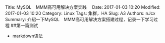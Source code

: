 Title: MySQL　MMM高可用解决方案实践　
Date: 2017-01-03 10:20
Modified: 2017-01-03 10:20
Category: Linux
Tags: 集群，HA
Slug: A3
Authors: nJcx
Summary: 介绍一下MySQL　MMM高可用解决方案搭建过程，记录一下学习过程
##第一篇测试
- markdown语法
